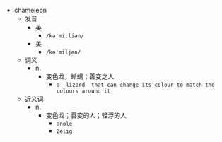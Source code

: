 - chameleon
  - 发音
    - 英
      - `/kə'miːliən/`
    - 美
      - `/kə'miljən/`
  - 词义
    - n.
      - 变色龙，蜥蜴；善变之人
        - `a  lizard  that can change its colour to match the colours around it`
  - 近义词
    - n.
      - 变色龙；善变的人；轻浮的人
        - `anole`
        - `Zelig`
